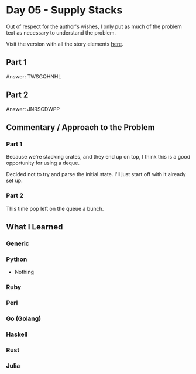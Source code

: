 # Day 05 - Supply Stacks

Out of respect for the author's wishes, I only put as much of the problem text as necessary to understand the problem.

Visit the version with all the story elements [here](https://adventofcode.com/2022/day/5).

## Part 1

Answer: TWSGQHNHL
## Part 2

Answer: JNRSCDWPP

## Commentary / Approach to the Problem
### Part 1
Because we're stacking crates, and they end up on top, I think this is a good opportunity for using a deque.

Decided not to try and parse the initial state. I'll just start off with it already set up. 
### Part 2
This time pop left on the queue a bunch.
## What I Learned

### Generic

### Python
- Nothing
### Ruby

### Perl

### Go (Golang)

### Haskell

### Rust

### Julia
    
